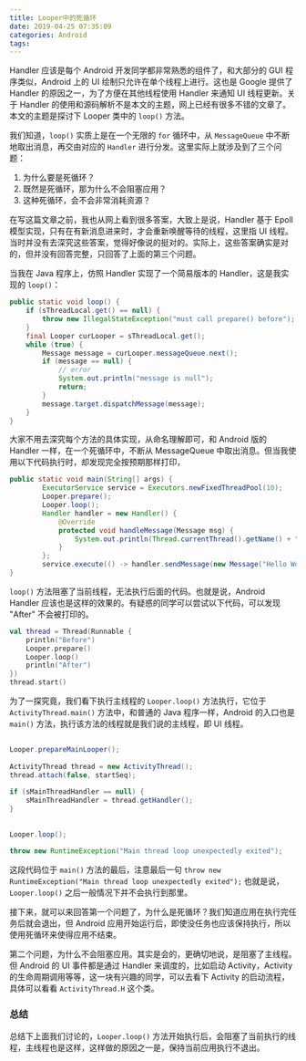 ```yaml
---
title: Looper中的死循环
date: 2019-04-25 07:35:09
categories: Android
tags:
---
```


Handler 应该是每个 Android 开发同学都非常熟悉的组件了，和大部分的 GUI 程序类似，Android 上的 UI 绘制只允许在单个线程上进行。这也是 Google 提供了 Handler 的原因之一，为了方便在其他线程使用 Handler 来通知 UI 线程更新。关于 Handler 的使用和源码解析不是本文的主题，网上已经有很多不错的文章了。本文的主题是探讨下 Looper 类中的 `loop()` 方法。

我们知道，`loop()` 实质上是在一个无限的 `for` 循环中，从 `MessageQueue` 中不断地取出消息，再交由对应的 `Handler` 进行分发。这里实际上就涉及到了三个问题：

1. 为什么要是死循环？
2. 既然是死循环，那为什么不会阻塞应用？
3. 这种死循环，会不会非常消耗资源？

在写这篇文章之前，我也从网上看到很多答案，大致上是说，Handler 基于 Epoll 模型实现，只有在有新消息进来时，才会重新唤醒等待的线程，这里指 UI 线程。当时并没有去深究这些答案，觉得好像说的挺对的。实际上，这些答案确实是对的，但并没有回答完整，只回答了上面的第三个问题。

当我在 Java 程序上，仿照 Handler 实现了一个简易版本的 Handler，这是我实现的 `loop()`：

```java
public static void loop() {                                              
    if (sThreadLocal.get() == null) {                                    
        throw new IllegalStateException("must call prepare() before");   
    }                                                                    
    final Looper curLooper = sThreadLocal.get();                         
    while (true) {                                                       
        Message message = curLooper.messageQueue.next();                 
        if (message == null) {                                           
            // error                                                     
            System.out.println("message is null");                       
            return;                                                      
        }                                                                
        message.target.dispatchMessage(message);                         
    }                                                                    
}                                                                        
```

大家不用去深究每个方法的具体实现，从命名理解即可，和 Android 版的 Handler 一样，在一个死循环中，不断从 MessageQueue 中取出消息。但当我使用以下代码执行时，却发现完全按预期那样打印，

```java
public static void main(String[] args) {
        ExecutorService service = Executors.newFixedThreadPool(10);
        Looper.prepare();
        Looper.loop();
        Handler handler = new Handler() {
            @Override
            protected void handleMessage(Message msg) {
                System.out.println(Thread.currentThread().getName() + ": handle " + msg.getData());
            }
        };
        service.execute(() -> handler.sendMessage(new Message("Hello World")));
}
```

`loop()` 方法阻塞了当前线程，无法执行后面的代码。也就是说，Android Handler 应该也是这样的效果的。有疑惑的同学可以尝试以下代码，可以发现 "After" 不会被打印的。

```kotlin
val thread = Thread(Runnable {      
    println("Before")               
    Looper.prepare()                
    Looper.loop()                   
    println("After")                
})                                  
thread.start()                      
```

为了一探究竟，我们看下执行主线程的 `Looper.loop()` 方法执行，它位于 `ActivityThread.main()` 方法中，和普通的 Java 程序一样，Android 的入口也是 `main()` 方法，执行该方法的线程就是我们说的主线程，即 UI 线程。

```java
                                                                                                                                  
Looper.prepareMainLooper();                                                          
                                                                                                                                                                 
ActivityThread thread = new ActivityThread();                                        
thread.attach(false, startSeq);                                                      
                                                                                     
if (sMainThreadHandler == null) {                                                    
    sMainThreadHandler = thread.getHandler();                                        
}                                                                                    
                                                                                                                                                                                                                                                        
                                    
Looper.loop();                                                                       
                                                                                     
throw new RuntimeException("Main thread loop unexpectedly exited");                  
```

这段代码位于 `main()` 方法的最后，注意最后一句 `throw new RuntimeException("Main thread loop unexpectedly exited");` 也就是说，`Looper.loop()` 之后一般情况下并不会执行到那里。

接下来，就可以来回答第一个问题了，为什么是死循环？我们知道应用在执行完任务后就会退出，但 Android 应用开始运行后，即使没任务也应该保持执行，所以使用死循环来使得应用不结束。

第二个问题，为什么不会阻塞应用。其实是会的，更确切地说，是阻塞了主线程。但 Android 的 UI 事件都是通过 Handler 来调度的，比如启动 Activity，Activity 的生命周期调用等等，这一块有兴趣的同学，可以去看下 Activity 的启动流程，具体可以看看 `ActivityThread.H` 这个类。

### 总结

总结下上面我们讨论的，`Looper.loop()` 方法开始执行后，会阻塞了当前执行的线程，主线程也是这样，这样做的原因之一是，保持当前应用执行不退出。 